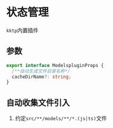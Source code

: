 状态管理
====

`kktp`内置插件

## 参数

```ts
export interface ModelspluginProps {
  /**自动生成文件目录名称*/
  cacheDirName?: string;
}
```

## 自动收集文件引入

1. 约定`src/**/models/**/*.(js|ts)`文件
